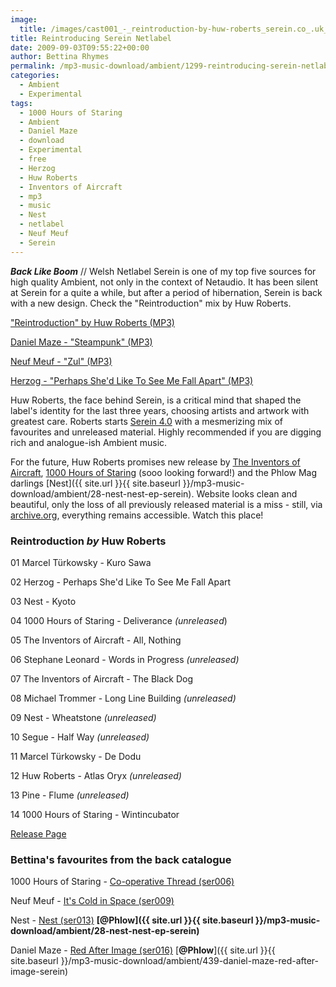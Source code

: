 ```yaml
---
image:
  title: /images/cast001_-_reintroduction-by-huw-roberts_serein.co_.uk_01.jpg
title: Reintroducing Serein Netlabel
date: 2009-09-03T09:55:22+00:00
author: Bettina Rhymes
permalink: /mp3-music-download/ambient/1299-reintroducing-serein-netlabel
categories:
  - Ambient
  - Experimental
tags:
  - 1000 Hours of Staring
  - Ambient
  - Daniel Maze
  - download
  - Experimental
  - free
  - Herzog
  - Huw Roberts
  - Inventors of Aircraft
  - mp3
  - music
  - Nest
  - netlabel
  - Neuf Meuf
  - Serein
---
```

***Back Like Boom*** // Welsh Netlabel Serein is one of my top five sources for high quality Ambient, not only in the context of Netaudio. It has been silent at Serein for a quite a while, but after a period of hibernation, Serein is back with a new design. Check the "Reintroduction" mix by Huw Roberts.

["Reintroduction" by Huw Roberts (MP3)](http://www.serein.co.uk/files/forecast/mp3/cast001_reintroduction-by-huw-roberts_(serein.co.uk).mp3)
  
[Daniel Maze - "Steampunk" (MP3)](http://ia360930.us.archive.org/0/items/ser016/ser016_02_daniel_maze_-_steampunk.mp3)
  
[Neuf Meuf - "Zul" (MP3)](http://ia331413.us.archive.org/1/items/ser009/ser009_05_neuf_meuf_-_zul.mp3)
  
[Herzog - "Perhaps She'd Like To See Me Fall Apart" (MP3)](http://www.archive.org/download/ser010/ser010_02_herzog_-_perhaps_shed_like_to_see_me_fall_apart.mp3)

<!--more-->

<!--adsense-->

Huw Roberts, the face behind Serein, is a critical mind that shaped the label's identity for the last three years, choosing artists and artwork with greatest care. Roberts starts <a href="http://serein.co.uk/" target="_blank">Serein 4.0</a> with a mesmerizing mix of favourites and unreleased material. Highly recommended if you are digging rich and analogue-ish Ambient music.

For the future, Huw Roberts promises new release by <a href="http://theioa.com/" target="_blank">The Inventors of Aircraft</a>, <a href="http://www.myspace.com/iosong" target="_blank">1000 Hours of Staring</a> (sooo looking forward!) and the Phlow Mag darlings [Nest]({{ site.url }}{{ site.baseurl }}/mp3-music-download/ambient/28-nest-nest-ep-serein). Website looks clean and beautiful, only the loss of all previously released material is a miss - still, via <a href="http://www.archive.org/details/serein" target="_blank">archive.org</a>, everything remains accessible. Watch this place!

### Reintroduction _by_ Huw Roberts

01 Marcel Türkowsky - Kuro Sawa
  
02 Herzog - Perhaps She'd Like To See Me Fall Apart
  
03 Nest - Kyoto
  
04 1000 Hours of Staring - Deliverance _(unreleased_)
  
05 The Inventors of Aircraft - All, Nothing
  
06 Stephane Leonard - Words in Progress _(unreleased)_
  
07 The Inventors of Aircraft - The Black Dog
  
08 Michael Trommer - Long Line Building _(unreleased)_
  
09 Nest - Wheatstone _(unreleased)_
  
10 Segue - Half Way _(unreleased)_
  
11 Marcel Türkowsky - De Dodu
  
12 Huw Roberts - Atlas Oryx _(unreleased)_
  
13 Pine - Flume _(unreleased)_
  
14 1000 Hours of Staring - Wintincubator

<a href="http://serein.co.uk/forecasts/cast001/reintroduction-huw-roberts" target="_blank">Release Page</a>

### Bettina's favourites from the back catalogue

1000 Hours of Staring - <a href="http://www.archive.org/details/ser006" target="_blank">Co-operative Thread (ser006)</a>
  
Neuf Meuf - <a href="http://www.archive.org/details/ser009" target="_blank">It's Cold in Space (ser009)</a>
  
Nest - <a href="http://www.archive.org/details/ser013" target="_blank">Nest (ser013)</a> **[@Phlow]({{ site.url }}{{ site.baseurl }}/mp3-music-download/ambient/28-nest-nest-ep-serein)**
  
Daniel Maze - <a href="http://www.archive.org/details/ser016" target="_blank">Red After Image (ser016)</a> [**@Phlow**]({{ site.url }}{{ site.baseurl }}/mp3-music-download/ambient/439-daniel-maze-red-after-image-serein)